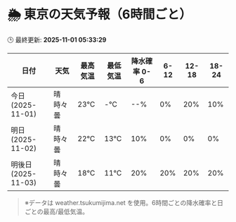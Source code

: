 # 🌦️ 東京の天気予報（6時間ごと）

🕒 最終更新: **2025-11-01 05:33:29**

| 日付 | 天気 | 最高気温 | 最低気温 | 降水確率 0-6 | 6-12 | 12-18 | 18-24 |
|------|------|----------|----------|------------|------|------|------|
| 今日 (2025-11-01) | 晴時々曇 | 23℃ | -℃ | --% | 0% | 20% | 10% |
| 明日 (2025-11-02) | 晴時々曇 | 22℃ | 13℃ | 10% | 0% | 0% | 0% |
| 明後日 (2025-11-03) | 晴時々曇 | 18℃ | 11℃ | 20% | 20% | 20% | 20% |

> ※データは weather.tsukumijima.net を使用。6時間ごとの降水確率と日ごとの最高/最低気温。
